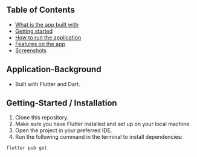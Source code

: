 <!-- # ToDo Application

- Built with Flutter and Dart

# How to run the application

- Make sure you have access to emulators
- Under the "lib" folder:
    - Right click the main.dart file
    - Choose the "Run without Debug" option
    - An emulator should start up and load the app

# Features on the app
- Allows users to add todo items
- Allows users to search their todo items
- Allows users to check out their todo items
- Allows users to delete their todo items

# 

 -->
## Table of Contents
- [What is the app built with](#Application-Background)
- [Getting started](#Getting-Started)
- [How to run the application](#how-to-run-the-application)
- [Features on the app](#features-on-the-app)
- [Screenshots](#screenshots)

## Application-Background
- Built with Flutter and Dart.

## Getting-Started / Installation
1. Clone this repository.
2. Make sure you have Flutter installed and set up on your local machine.
3. Open the project in your preferred IDE.
4. Run the following command in the terminal to install dependencies:
```
flutter pub get
```

